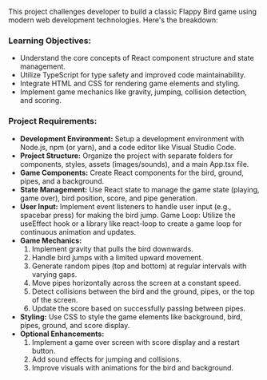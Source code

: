 This project challenges developer to build a classic Flappy Bird game using modern web development technologies. Here's the breakdown:

### Learning Objectives:
- Understand the core concepts of React component structure and state management.
- Utilize TypeScript for type safety and improved code maintainability.
- Integrate HTML and CSS for rendering game elements and styling.
- Implement game mechanics like gravity, jumping, collision detection, and scoring.

### Project Requirements:
- **Development Environment:** Setup a development environment with Node.js, npm (or yarn), and a code editor like Visual Studio Code.
- **Project Structure:** Organize the project with separate folders for components, styles, assets (images/sounds), and a main App.tsx file.
- **Game Components:** Create React components for the bird, ground, pipes, and a background.
- **State Management:** Use React state to manage the game state (playing, game over), bird position, score, and pipe generation.
- **User Input:** Implement event listeners to handle user input (e.g., spacebar press) for making the bird jump.
Game Loop: Utilize the useEffect hook or a library like react-loop to create a game loop for continuous animation and updates.
- **Game Mechanics:**
    1. Implement gravity that pulls the bird downwards.
    2. Handle bird jumps with a limited upward movement.
    3. Generate random pipes (top and bottom) at regular intervals with varying gaps.
    4. Move pipes horizontally across the screen at a constant speed.
    5. Detect collisions between the bird and the ground, pipes, or the top of the screen.
    6. Update the score based on successfully passing between pipes.
- **Styling:** Use CSS to style the game elements like background, bird, pipes, ground, and score display.
- **Optional Enhancements:**
    1. Implement a game over screen with score display and a restart button.
    2. Add sound effects for jumping and collisions.
    3. Improve visuals with animations for the bird and background.